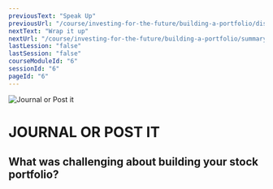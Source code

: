 ```yaml
---
previousText: "Speak Up"
previousUrl: "/course/investing-for-the-future/building-a-portfolio/discussion"
nextText: "Wrap it up"
nextUrl: "/course/investing-for-the-future/building-a-portfolio/summary"
lastLession: "false"
lastSession: "false"
courseModuleId: "6"
sessionId: "6"
pageId: "6"
---
```



![Journal or Post it](/assets/img/journal-it.png)
# JOURNAL OR POST IT

## What was challenging about building your stock portfolio?
<sparkle-feed-post assignment-name="What was challenging about building your stock portfolio?" ></sparkle-feed-post>